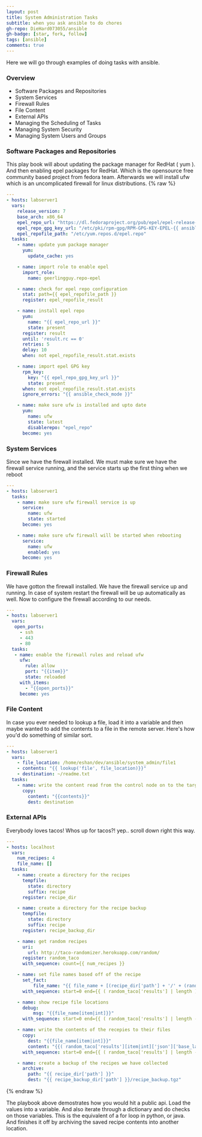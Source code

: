 ```yaml
---
layout: post
title: System Administration Tasks
subtitle: when you ask ansible to do chores
gh-repo: DieHard073055/ansible
gh-badge: [star, fork, follow]
tags: [ansible]
comments: true
---
```


Here we will go through examples of doing tasks with ansible.

### Overview
* Software Packages and Repositories
* System Services
* Firewall Rules
* File Content
* External APIs
* Managing the Scheduling of Tasks
* Managing System Security
* Managing System Users and Groups

### Software Packages and Repositories

This play book will about updating the package manager for RedHat ( yum ). And then enabling epel packages for RedHat. Which is the opensource free community based project from fedora team. Afterwards we will install ufw which is an uncomplicated firewall for linux distributions.
{% raw %}

```yaml
---
- hosts: labserver1
  vars:
    release_version: 7
    base_arch: x86_64
    epel_repo_url: "https://dl.fedoraproject.org/pub/epel/epel-release-latest-{{ ansible_distribution_major_version }}.noarch.rpm"
    epel_repo_gpg_key_url: "/etc/pki/rpm-gpg/RPM-GPG-KEY-EPEL-{{ ansible_distribution_major_version }}"
    epel_repofile_path: "/etc/yum.repos.d/epel.repo"
  tasks:
    - name: update yum package manager
      yum:
        update_cache: yes

    - name: import role to enable epel
      import_role:
        name: geerlingguy.repo-epel

    - name: check for epel repo configuration
      stat: path={{ epel_repofile_path }}
      register: epel_repofile_result

    - name: install epel repo
      yum:
        name: "{{ epel_repo_url }}"
        state: present
      register: result
      until: 'result.rc == 0'
      retries: 5
      delay: 10
      when: not epel_repofile_result.stat.exists

    - name: import epel GPG key
      rpm_key:
        key: "{{ epel_repo_gpg_key_url }}"
        state: present
      when: not epel_repofile_result.stat.exists
      ignore_errors: "{{ ansible_check_mode }}"

    - name: make sure ufw is installed and upto date
      yum:
        name: ufw
        state: latest
        disablerepo: "epel_repo"
      become: yes
```
### System Services
Since we have the firewall installed. We must make sure we have the firewall service running, and the service starts up the first thing when we reboot
```yaml
---
- hosts: labserver1
  tasks:
    - name: make sure ufw firewall service is up
      service:
        name: ufw
        state: started
      become: yes

    - name: make sure ufw firewall will be started when rebooting
      service:
        name: ufw
        enabled: yes
      become: yes
```
### Firewall Rules
We have gotton the firewall installed. We have the firewall service up and running. In case of system restart the firewall will be up automatically as well. Now to configure the firewall according to our needs.
```yaml
---
- hosts: labserver1
  vars:
   open_ports:
     - ssh
     - 443
     - 80
  tasks:
   - name: enable the firewall rules and reload ufw
     ufw:
       rule: allow
       port: "{{item}}"
       state: reloaded
     with_items:
       - "{{open_ports}}"
     become: yes
```
### File Content
In case you ever needed to lookup a file, load it into a variable and then maybe wanted to add the contents to a file in the remote server. Here's how you'd do something of similar sort.
```yaml
---
- hosts: labserver1
  vars:
    - file_location: /home/eshan/dev/ansible/system_admin/file1
    - contents: "{{ lookup('file', file_location)}}"
    - destination: ~/readme.txt
  tasks:
    - name: write the content read from the control node on to the target host
      copy:
        content: "{{contents}}"
        dest: destination

```

### External APIs
Everybody loves tacos! Whos up for tacos?! yep.. scroll down right this way.
```yaml
---
- hosts: localhost
  vars:
    num_recipes: 4
    file_name: []
  tasks:
    - name: create a directory for the recipes
      tempfile:
        state: directory
        suffix: recipe
      register: recipe_dir

    - name: create a directory for the recipe backup
      tempfile:
        state: directory
        suffix: recipe
      register: recipe_backup_dir

    - name: get random recipes
      uri:
        url: http://taco-randomizer.herokuapp.com/random/
      register: random_taco
      with_sequence: count={{ num_recipes }}

    - name: set file names based off of the recipe
      set_fact:
          file_name: "{{ file_name + [(recipe_dir['path'] + '/' + (random_taco['results'][item|int]['json']['base_layer']['name'] + ' with ' + random_taco['results'][item|int]['json']['mixin']['name'] + '.recipe') | regex_replace('\\s', '-')) ]}}"
      with_sequence: start=0 end={{ ( random_taco['results'] | length ) - 1}}

    - name: show recipe file locations
      debug:
          msg: "{{file_name[item|int]}}"
      with_sequence: start=0 end={{ ( random_taco['results'] | length - 1 ) }}

    - name: write the contents of the recepies to their files
      copy:
        dest: "{{file_name[item|int]}}"
        content: "{{( random_taco['results'][item|int]['json']['base_layer']['recipe'] + '\n' + random_taco['results'][item|int]['json']['mixin']['recipe'])}}"
      with_sequence: start=0 end={{ ( random_taco['results'] | length - 1 ) }}

    - name: create a backup of the recipes we have collected
      archive:
        path: "{{ recipe_dir['path'] }}"
        dest: "{{ recipe_backup_dir['path'] }}/recipe_backup.tgz"
```
{% endraw %}

The playbook above demostrates how you would hit a public api. Load the values into a variable. And also iterate through a dictionary and do checks on those variables. This is the equivalent of a for loop in python, or java. And finishes it off by archiving the saved recipe contents into another location.
